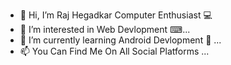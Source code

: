 - 👋 Hi, I’m Raj Hegadkar Computer Enthusiast 💻
- 👀 I’m interested in Web Devlopment ⌨...
- 🌱 I’m currently learning  Android Devlopment 📱 ...
- 📫 You Can Find Me On All Social Platforms ...

<!---
rajhegadkar/rajhegadkar is a ✨ special ✨ repository because its `README.md` (this file) appears on your GitHub profile.
You can click the Preview link to take a look at your changes.
--->
